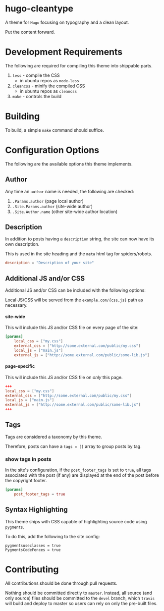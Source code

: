 hugo-cleantype
==============

A theme for `Hugo` focusing on typography and a clean layout.

Put the content forward.


Development Requirements
========================

The following are required for compiling this theme into shippable parts.

1. `less` - compile the CSS
    * in ubuntu repos as `node-less`
2. `cleancss` - minify the compiled CSS
    * in ubuntu repos as `cleancss`
3. `make` - controls the build



Building
========

To build, a simple `make` command should suffice.



Configuration Options
=====================

The following are the available options this theme implements.


## Author

Any time an `author` name is needed, the following are checked:

1. `.Params.author` (page local author)
2. `.Site.Params.author` (site-wide author)
3. `.Site.Author.name` (other site-wide author location)



## Description

In addition to posts having a `description` string, the site can now have its own description.

This is used in the site heading and the `meta` html tag for spiders/robots.

```toml
description = "Description of your site"

```


## Additional JS and/or CSS

Additional JS and/or CSS can be included with the following options:

Local JS/CSS will be served from the `example.com/{css,js}` path as necessary.


#### site-wide

This will include this JS and/or CSS file on every page of the site:

```toml
[params]
    local_css = ["my.css"]
    external_css = ["http://some.external.com/public/my.css"]
    local_js = ["main.js"]
    external_js = ["http://some.external.com/public/some-lib.js"]
```


#### page-specific

This will include this JS and/or CSS file on _only_ this page.

```toml
+++
local_css = ["my.css"]
external_css = ["http://some.external.com/public/my.css"]
local_js = ["main.js"]
external_js = ["http://some.external.com/public/some-lib.js"]
+++
```



## Tags

Tags are considered a taxonomy by this theme.

Therefore, posts can have a `tags = []` array to group posts by tag.


### show tags in posts

In the site's configuration, if the `post_footer_tags` is set to `true`, all tags associated
with the post (if any) are displayed at the end of the post before the copyright footer.

```toml
[params]
    post_footer_tags = true
```




## Syntax Highlighting

This theme ships with CSS capable of highlighting source code using `pygments`.

To do this, add the following to the site config:

```
pygmentsuseclasses = true
PygmentsCodeFences = true
```



Contributing
============

All contributions should be done through pull requests.

Nothing should be committed directly to `master`. Instead, all source (and only source) files should be committed to
the `devel` branch, which `travis` will build and deploy to master so users can rely on only the pre-built files.
